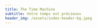 ```yaml
---
title: The Time Machine
subtitle: Votre temps est précieuxx
header_img: /assets/index-header-bg.jpeg
---
```


